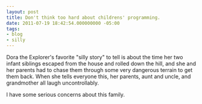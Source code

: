 ```yaml
---
layout: post
title: Don't think too hard about childrens' programming.
date: 2011-07-19 18:42:54.000000000 -05:00
tags:
- blog
- silly
---
```

Dora the Explorer's favorite "silly story" to tell is about the time her two infant siblings escaped from the house and rolled down the hill, and she and her parents had to chase them through some very dangerous terrain to get them back. When she tells everyone this, her parents, aunt and uncle, and grandmother all laugh uncontrollably.

I have some serious concerns about this family.
